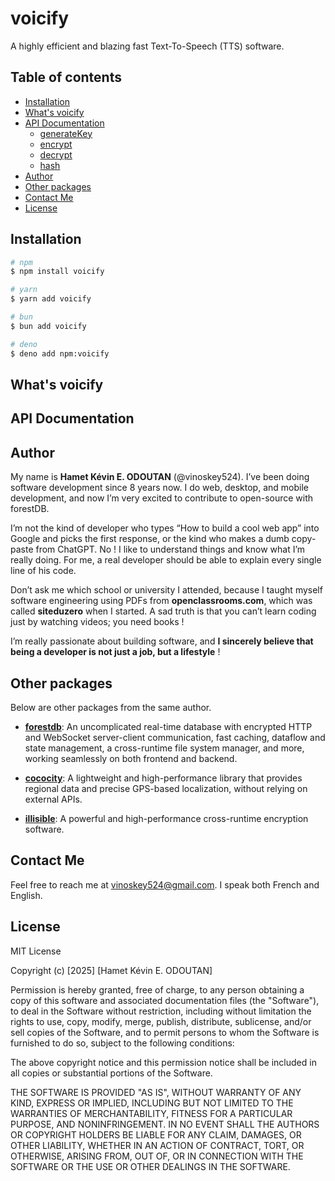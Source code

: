 # voicify

A highly efficient and blazing fast Text-To-Speech (TTS) software.

## Table of contents

- [Installation](#installation)
- [What's voicify](#whats-voicify)
- [API Documentation](#api-documentation)
    - [generateKey](#generateKey)
    - [encrypt](#encrypt)
    - [decrypt](#decrypt)
    - [hash](#hash)
- [Author](#author)
- [Other packages](#other-packagzes)
- [Contact Me](#contact-me)
- [License](#license)

## Installation

```sh
# npm
$ npm install voicify

# yarn
$ yarn add voicify

# bun
$ bun add voicify

# deno
$ deno add npm:voicify
```

## What's voicify

## API Documentation

## Author

My name is **Hamet Kévin E. ODOUTAN** (@vinoskey524). I’ve been doing software development since 8 years now. I do web, desktop, and mobile development, and now I’m very excited to contribute to open-source with forestDB.

I’m not the kind of developer who types “How to build a cool web app” into Google and picks the first response, or the kind who makes a dumb copy-paste from ChatGPT. No !
I like to understand things and know what I’m really doing. For me, a real developer should be able to explain every single line of his code.

Don’t ask me which school or university I attended, because I taught myself software engineering using PDFs from **openclassrooms.com**, which was called **siteduzero** when I started.
A sad truth is that you can’t learn coding just by watching videos; you need books !

I’m really passionate about building software, and **I sincerely believe that being a developer is not just a job, but a lifestyle** !

## Other packages

Below are other packages from the same author.

- **[forestdb](https://npmjs.com/package/forestdb)**: An uncomplicated real-time database with encrypted HTTP and WebSocket server-client communication, fast caching, dataflow and state management, a cross-runtime file system manager, and more, working seamlessly on both frontend and backend.

- **[cococity](https://npmjs.com/package/cococity)**: A lightweight and high-performance library that provides regional data and precise GPS-based localization, without relying on external APIs.

- **[illisible](https://npmjs.com/package/illisible)**: A powerful and high-performance cross-runtime encryption software.

<!-- - **[feedlist](https://npmjs.com/package/feedlist)**: . -->

## Contact Me

Feel free to reach me at [vinoskey524@gmail.com](mailto:vinoskey524@gmail.com). I speak both French and English.

## License

MIT License

Copyright (c) [2025] [Hamet Kévin E. ODOUTAN]

Permission is hereby granted, free of charge, to any person obtaining a copy
of this software and associated documentation files (the "Software"), to deal
in the Software without restriction, including without limitation the rights
to use, copy, modify, merge, publish, distribute, sublicense, and/or sell
copies of the Software, and to permit persons to whom the Software is
furnished to do so, subject to the following conditions:

The above copyright notice and this permission notice shall be included in all
copies or substantial portions of the Software.

THE SOFTWARE IS PROVIDED "AS IS", WITHOUT WARRANTY OF ANY KIND, EXPRESS OR
IMPLIED, INCLUDING BUT NOT LIMITED TO THE WARRANTIES OF MERCHANTABILITY,
FITNESS FOR A PARTICULAR PURPOSE, AND NONINFRINGEMENT. IN NO EVENT SHALL THE
AUTHORS OR COPYRIGHT HOLDERS BE LIABLE FOR ANY CLAIM, DAMAGES, OR OTHER
LIABILITY, WHETHER IN AN ACTION OF CONTRACT, TORT, OR OTHERWISE, ARISING FROM,
OUT OF, OR IN CONNECTION WITH THE SOFTWARE OR THE USE OR OTHER DEALINGS IN THE
SOFTWARE.